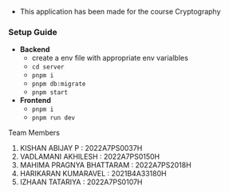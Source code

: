- This application has been made for the course Cryptography

### Setup Guide
- **Backend**
  - create a env file with appropriate env varialbles
  - `cd server`
  - `pnpm i`
  - `pnpm db:migrate`
  - `pnpm start`
- **Frontend**
  - `pnpm i`
  - `pnpm run dev`

Team Members
1) KISHAN ABIJAY P : 2022A7PS0037H
2) VADLAMANI AKHILESH : 2022A7PS0150H
3) MAHIMA PRAGNYA BHATTARAM : 2022A7PS2018H
4) HARIKARAN KUMARAVEL : 2021B4A33180H
5) IZHAAN TATARIYA : 2022A7PS0107H
